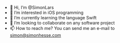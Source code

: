 - 👋 Hi, I’m @SimonLars
- 👀 I’m interested in iOS programming
- 🌱 I’m currently learning the language Swift
- 💞️ I’m looking to collaborate on any software project
- 📫 How to reach me? You can send me an e-mail to simon@simonhesse.com

<!---
SimonLars/SimonLars is a ✨ special ✨ repository because its `README.md` (this file) appears on your GitHub profile.
You can click the Preview link to take a look at your changes.
--->
